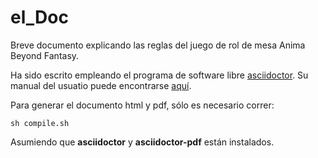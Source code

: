 # el_Doc
Breve documento explicando las reglas del juego de rol de mesa Anima Beyond Fantasy.

Ha sido escrito empleando el programa de software libre [asciidoctor](https://asciidoctor.org/).
Su manual del usuatio puede encontrarse [aquí](https://asciidoctor.org/docs/user-manual/).

Para generar el documento html y pdf, sólo es necesario correr:

	sh compile.sh

Asumiendo que **asciidoctor** y **asciidoctor-pdf** están instalados.

